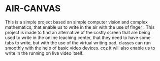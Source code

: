 # AIR-CANVAS
This is a simple project based on simple computer vision and complex mathematics, that enable us to write in the air with the use of finger . This project is made to find an alternative of the costly screen that are being used to write in the online teaching center, that they need to have some tabs to write, but with the use of the virtual writing pad, classes can run smoothly with the help of basic video devices. coz it will also enable us to write in the running on live video itself.
